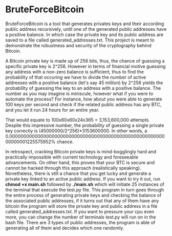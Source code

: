 # BruteForceBitcoin

BruteForceBitcoin is a tool that generates privates keys and their according public address recursively, until one of the generated public addresses have a positive balance. In which case the private key and its public address are saved to a file called generated_addresses.txt. This project is meant to demonstrate the robustness and security of the cryptography behind Bitcoin.

A Bitcoin private key is made up of 256 bits, thus, the chance of guessing a specific private key is 2^256. However in terms of financial motive guessing any address with a non-zero balance is sufficient, thus to find the probability of that occuring we have to divide the number of active addresses with a positive balance (let's say 45 million) by 2^256 yields the probability of guessing the key to an address with a positive balance. The number as you may imagine is miniscule, however what if you were to automate the process? For instance, how about you were able to generate 100 keys per second and check if the related public address has any BTC, and you let it run 24 hours for an entire year.

That would equate to 100x60x60x24x365 = 3,153,600,000 attempts. Despite this impressive number, the probability of guessing a single private key correctly is (45000000/2^256)*3153600000. In other words, a 0.000000000000000000000000000000000000000000000000000000000000001225575952% chance.

In retrospect, cracking Bitcoin private keys is mind-bogglingly hard and practically impossible with current technology and foreseeable advancements. On other hand, this proves that your BTC is secure and cannot be hacked through this approach (realistically speaking). Nonetheless, there is still a chance that you get lucky and generate a private key linked to an active public address. If you want to try it out, run **chmod +x main.sh** followed by **./main.sh** which will initiate 25 instances of the terminal that execute the test.py file. This program in turn goes through the entire process of generating private keys and checking the balance of the associated public addresses, if it turns out that any of them have any bitcoin the program will store the private key and public address in a file called generated_addresses.txt. If you want to pressure your cpu even more, you can change the number of terminals test.py will run on in the bash file. There are 3 types of public addresses, the program is able of generating all of them and decides which one randomly.

